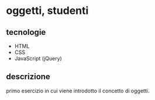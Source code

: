 # oggetti, studenti
## tecnologie
* HTML
* CSS
* JavaScript (jQuery)
## descrizione
primo esercizio in cui viene introdotto il concetto di oggetti.
